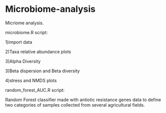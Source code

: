 # Microbiome-analysis

Micriome analysis. 

microbiome.R script:

1)import data

2)Taxa relative abundance plots

3)Alpha Diversity

3)Beta dispersion and Beta diversity

4)stress and NMDS plots


random_forest_AUC.R script:

Random Forest classifier  made with antiotic resistance genes data to define two categories of samples collected from several agricultural fields.



